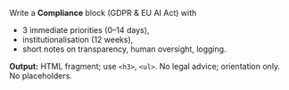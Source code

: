 Write a **Compliance** block (GDPR & EU AI Act) with
- 3 immediate priorities (0–14 days),
- institutionalisation (12 weeks),
- short notes on transparency, human oversight, logging.

**Output:** HTML fragment; use `<h3>`, `<ul>`. No legal advice; orientation only. No placeholders.
